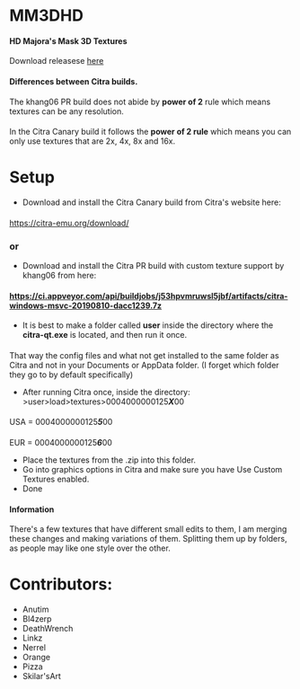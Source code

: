 # MM3DHD
#### HD Majora's Mask 3D Textures
Download releasese [here](https://github.com/DeathWrench/MM3DHD/releases/)

#### Differences between Citra builds.
The khang06 PR build does not abide by **power of 2** rule which means textures can be any resolution. 
#### 
In the Citra Canary build it follows the **power of 2 rule** which means you can only use textures that are 2x, 4x, 8x and 16x.


# Setup
* Download and install the Citra Canary build from Citra's website here:
####
https://citra-emu.org/download/
### or
* Download and install the Citra PR build with custom texture support by khang06 from here:
#### https://ci.appveyor.com/api/buildjobs/j53hpvmruwsl5jbf/artifacts/citra-windows-msvc-20190810-dacc1239.7z
* It is best to make a folder called **user** inside the directory where the **citra-qt.exe** is located, and then run it once.  
#### 
That way the config files and what not get installed to the same folder as Citra and not in your Documents or AppData folder. (I forget which folder they go to by default specifically)
* After running Citra once, inside the directory: >user>load>textures>0004000000125***X***00
####
USA = 0004000000125***5***00 
####
EUR = 0004000000125***6***00
* Place the textures from the .zip into this folder.
* Go into graphics options in Citra and make sure you have Use Custom Textures enabled. 
* Done

#### Information
There's a few textures that have different small edits to them, I am merging these changes and making variations of them. Splitting them up by folders, as people may like one style over the other.

# Contributors:
* Anutim
* Bl4zerp
* DeathWrench
* Linkz
* Nerrel 
* Orange
* Pizza
* Skilar'sArt
